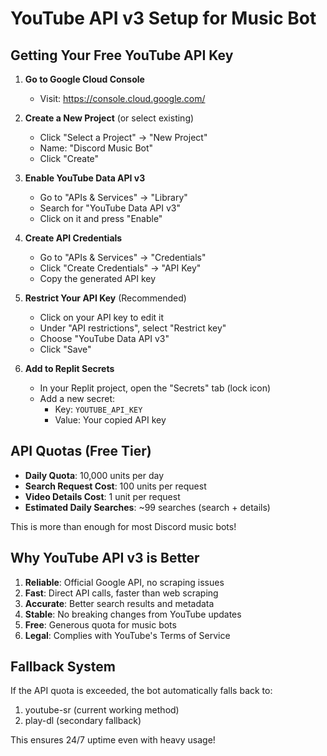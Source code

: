 
# YouTube API v3 Setup for Music Bot

## Getting Your Free YouTube API Key

1. **Go to Google Cloud Console**
   - Visit: https://console.cloud.google.com/

2. **Create a New Project** (or select existing)
   - Click "Select a Project" → "New Project"
   - Name: "Discord Music Bot"
   - Click "Create"

3. **Enable YouTube Data API v3**
   - Go to "APIs & Services" → "Library"
   - Search for "YouTube Data API v3"
   - Click on it and press "Enable"

4. **Create API Credentials**
   - Go to "APIs & Services" → "Credentials"
   - Click "Create Credentials" → "API Key"
   - Copy the generated API key

5. **Restrict Your API Key** (Recommended)
   - Click on your API key to edit it
   - Under "API restrictions", select "Restrict key"
   - Choose "YouTube Data API v3"
   - Click "Save"

6. **Add to Replit Secrets**
   - In your Replit project, open the "Secrets" tab (lock icon)
   - Add a new secret:
     - Key: `YOUTUBE_API_KEY`
     - Value: Your copied API key

## API Quotas (Free Tier)

- **Daily Quota**: 10,000 units per day
- **Search Request Cost**: 100 units per request
- **Video Details Cost**: 1 unit per request
- **Estimated Daily Searches**: ~99 searches (search + details)

This is more than enough for most Discord music bots!

## Why YouTube API v3 is Better

1. **Reliable**: Official Google API, no scraping issues
2. **Fast**: Direct API calls, faster than web scraping
3. **Accurate**: Better search results and metadata
4. **Stable**: No breaking changes from YouTube updates
5. **Free**: Generous quota for music bots
6. **Legal**: Complies with YouTube's Terms of Service

## Fallback System

If the API quota is exceeded, the bot automatically falls back to:
1. youtube-sr (current working method)
2. play-dl (secondary fallback)

This ensures 24/7 uptime even with heavy usage!
